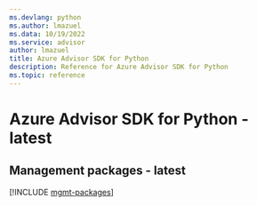 ```yaml
---
ms.devlang: python
ms.author: lmazuel
ms.data: 10/19/2022
ms.service: advisor
author: lmazuel
title: Azure Advisor SDK for Python
description: Reference for Azure Advisor SDK for Python
ms.topic: reference
---
```

# Azure Advisor SDK for Python - latest

## Management packages - latest
[!INCLUDE [mgmt-packages](advisor-mgmt-index.md)]